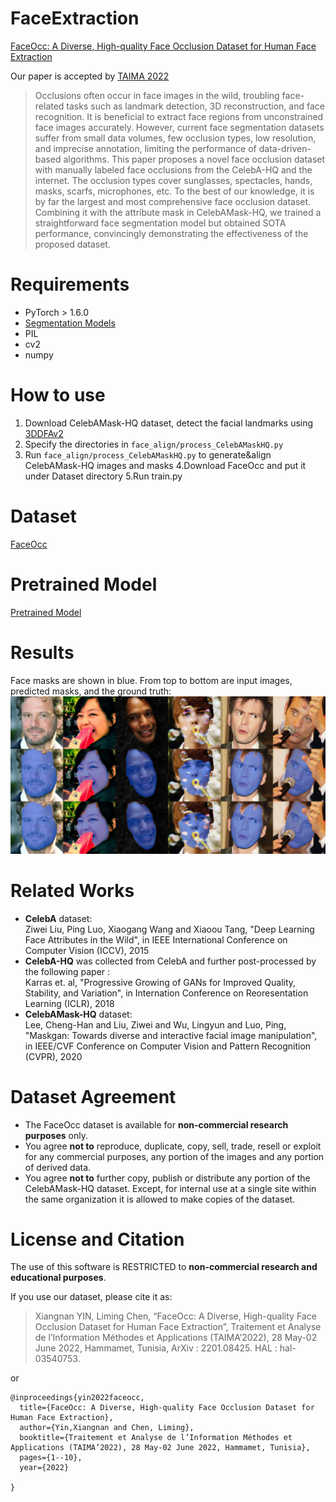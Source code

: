 # FaceExtraction

[FaceOcc: A Diverse, High-quality Face Occlusion Dataset for Human Face Extraction](https://arxiv.org/pdf/2201.08425.pdf)

Our paper is accepted by [TAIMA 2022](http://www.arts-pi.org.tn/TAIMA2020/)

> Occlusions often occur in face images in the wild, troubling face-related tasks such as landmark detection, 3D reconstruction, and face recognition. It is beneficial to extract face regions from unconstrained face images accurately. However, current face segmentation datasets suffer from small data volumes, few occlusion types, low resolution, and imprecise annotation, limiting the performance of data-driven-based algorithms. This paper proposes a novel face occlusion dataset with manually labeled face occlusions from the CelebA-HQ and the internet. The occlusion types cover sunglasses, spectacles, hands, masks, scarfs, microphones, etc. To the best of our knowledge, it is by far the largest and most comprehensive face occlusion dataset. Combining it with the attribute mask in CelebAMask-HQ, we trained a straightforward face segmentation model but obtained SOTA performance, convincingly demonstrating the effectiveness of the proposed dataset. 

# Requirements
* PyTorch > 1.6.0
* [Segmentation Models](https://github.com/qubvel/segmentation_models.pytorch)
* PIL
* cv2
* numpy 

# How to use 
1. Download CelebAMask-HQ dataset, detect the facial landmarks using [3DDFAv2](https://github.com/cleardusk/3DDFA_V2)
2. Specify the directories in `face_align/process_CelebAMaskHQ.py`
3. Run `face_align/process_CelebAMaskHQ.py` to generate&align CelebAMask-HQ images and masks
4.Download FaceOcc and put it under Dataset directory
5.Run train.py

# Dataset 
[FaceOcc](https://drive.google.com/drive/folders/1K_V0AwhLT_TfHUny9sMA5PZ9KmEQSy05?usp=sharing)

# Pretrained Model
[Pretrained Model](https://drive.google.com/file/d/11cOc1KJnkR6hNp1l0vnMmCDxGTOCtsEb/view?usp=sharing)

# Results
Face masks are shown in blue. From top to bottom are input images, predicted masks, and the ground truth: 
![From top to the bottom: input images, predicted masks, ground truth](results/show_1.png)


# Related Works
* **CelebA** dataset:<br/>
Ziwei Liu, Ping Luo, Xiaogang Wang and Xiaoou Tang, "Deep Learning Face Attributes in the Wild", in IEEE International Conference on Computer Vision (ICCV), 2015 
* **CelebA-HQ** was collected from CelebA and further post-processed by the following paper :<br/>
Karras et. al, "Progressive Growing of GANs for Improved Quality, Stability, and Variation", in Internation Conference on Reoresentation Learning (ICLR), 2018
* **CelebAMask-HQ** dataset:<br />
Lee, Cheng-Han and Liu, Ziwei and Wu, Lingyun and Luo, Ping, "Maskgan: Towards diverse and interactive facial image manipulation", in IEEE/CVF Conference on Computer Vision and Pattern Recognition (CVPR), 2020


# Dataset Agreement
* The FaceOcc dataset is available for **non-commercial research purposes** only.
* You agree **not to** reproduce, duplicate, copy, sell, trade, resell or exploit for any commercial purposes, any portion of the images and any portion of derived data.
* You agree **not to** further copy, publish or distribute any portion of the CelebAMask-HQ dataset. Except, for internal use at a single site within the same organization it is allowed to make copies of the dataset.



# License and Citation
The use of this software is RESTRICTED to **non-commercial research and educational purposes**.

If you use our dataset, please cite it as: 

>Xiangnan YIN, Liming Chen, “FaceOcc: A Diverse, High-quality Face Occlusion Dataset for Human Face Extraction”, Traitement et Analyse de l’Information Méthodes et Applications (TAIMA’2022), 28 May-02 June 2022, Hammamet, Tunisia, ArXiv : 2201.08425. HAL : hal-03540753.

or

```
@inproceedings{yin2022faceocc,
  title={FaceOcc: A Diverse, High-quality Face Occlusion Dataset for Human Face Extraction},
  author={Yin,Xiangnan and Chen, Liming},
  booktitle={Traitement et Analyse de l’Information Méthodes et Applications (TAIMA’2022), 28 May-02 June 2022, Hammamet, Tunisia},
  pages={1--10},
  year={2022}
  
}


```
